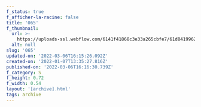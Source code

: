 ```yaml
---
f_status: true
f_afficher-la-racine: false
title: '065'
f_thumbnail:
  url: >-
    https://uploads-ssl.webflow.com/6141f41868c3e33a265cbfe7/61d84199625b64b7bb45b98c_065.jpg
  alt: null
slug: '065'
updated-on: '2022-03-06T16:15:26.092Z'
created-on: '2022-01-07T13:35:27.816Z'
published-on: '2022-03-06T16:16:30.739Z'
f_category: S
f_height: 0.72
f_width: 0.54
layout: '[archive].html'
tags: archive
---
```



